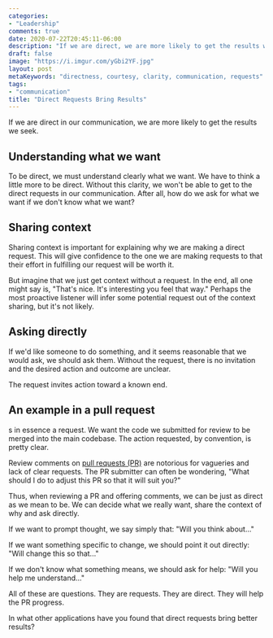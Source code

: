 ```yaml
---
categories:
- "Leadership"
comments: true
date: 2020-07-22T20:45:11-06:00
description: "If we are direct, we are more likely to get the results we seek."
draft: false
image: "https://i.imgur.com/yGbi2YF.jpg"
layout: post
metaKeywords: "directness, courtesy, clarity, communication, requests"
tags:
- "communication"
title: "Direct Requests Bring Results"
---
```


If we are direct in our communication, we are more likely to get the results we seek.

<!--more-->

## Understanding what we want

To be direct, we must understand clearly what we want. We have to think a little more to be direct. Without this clarity, we won't be able to get to the direct requests in our communication. After all, how do we ask for what we want if we don't know what we want?

## Sharing context

Sharing context is important for explaining why we are making a direct request. This will give confidence to the one we are making requests to that their effort in fulfilling our request will be worth it.

But imagine that we just get context without a request. In the end, all one might say is, "That's nice.  It's interesting you feel that way."  Perhaps the most proactive listener will infer some potential request out of the context sharing, but it's not likely.

## Asking directly

If we'd like someone to do something, and it seems reasonable that we would ask, we should ask them.  Without the request, there is no invitation and the desired action and outcome are unclear.

The request invites action toward a known end.

## An example in a pull request

s in essence a request. We want the code we submitted for review to be merged into the main codebase. The action requested, by convention, is pretty clear.

Review comments on [pull requests (PR)](https://docs.github.com/en/github/collaborating-with-issues-and-pull-requests/about-pull-requests) are notorious for vagueries and lack of clear requests. The PR submitter can often be wondering, "What should I do to adjust this PR so that it will suit you?"

Thus, when reviewing a PR and offering comments, we can be just as direct as we mean to be. We can decide what we really want, share the context of why and ask directly.

If we want to prompt thought, we say simply that: "Will you think about..."

If we want something specific to change, we should point it out directly: "Will change this so that..."

If we don't know what something means, we should ask for help: "Will you help me understand..."

All of these are questions.  They are requests.  They are direct.  They will help the PR progress.

In what other applications have you found that direct requests bring better results?
